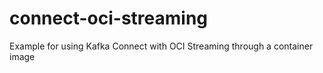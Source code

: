 # connect-oci-streaming
Example for using Kafka Connect with OCI Streaming through a container image
